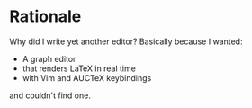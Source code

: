 # Rationale
Why did I write yet another editor? Basically because I wanted:
* A graph editor
* that renders LaTeX in real time
* with Vim and AUCTeX keybindings

and couldn't find one.
